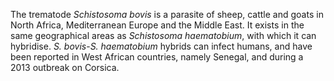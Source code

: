 [//]: # (Created by ./bin/manage_files.pl from ./species/Schistosoma_bovis/Schistosoma_bovis.about.html on Thu Jun 11 13:45:34 2020)
The trematode _Schistosoma bovis_ is a parasite of sheep, cattle and goats in North Africa, Mediterranean Europe and the Middle East. It exists in the same geographical areas as _Schistosoma haematobium_, with which it can hybridise. _S. bovis_-_S. haematobium_ hybrids can infect humans, and have been reported in West African countries, namely Senegal, and during a 2013 outbreak on Corsica.
